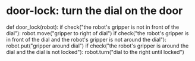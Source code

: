 # door-lock: turn the dial on the door
def door_lock(robot):
    if check("the robot's gripper is not in front of the dial"):
        robot.move("gripper to right of dial")
    if check("the robot's gripper is in front of the dial and the robot's gripper is not around the dial"):
        robot.put("gripper around dial")
    if check("the robot's gripper is around the dial and the dial is not locked"):
        robot.turn("dial to the right until locked")